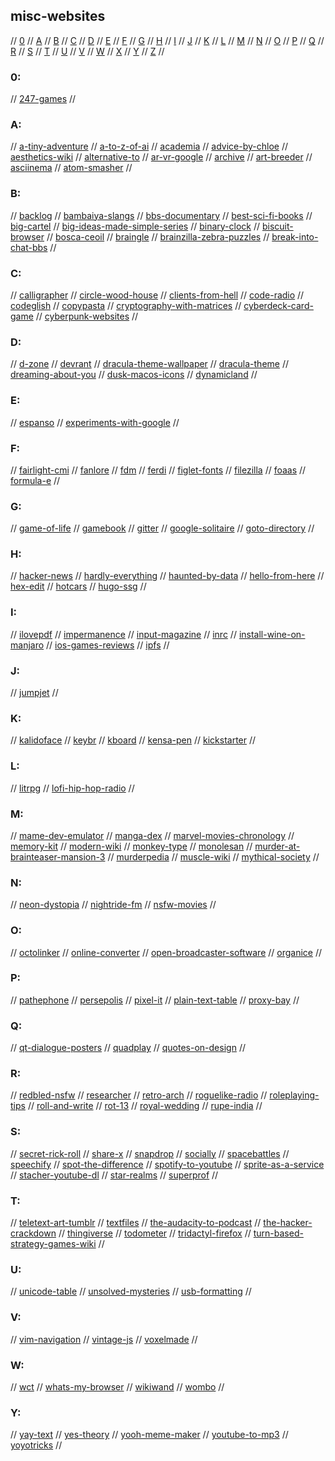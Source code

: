 ## misc-websites

// [0](#0) // [A](#a) // [B](#b) // [C](#c) // [D](#d) // [E](#e) // [F](#f) // [G](#g)
// [H](#h) // [I](#i) // [J](#j) // [K](#k) // [L](#l) // [M](#m) // [N](#n) // [O](#o)
// [P](#p) // [Q](#q) // [R](#r) // [S](#s) // [T](#t) // [U](#u) // [V](#v) // [W](#w)
// [X](#x) // [Y](#y) // [Z](#z) //

### 0:
// [247-games](https://www.247games.com/#categories)
//

### A:
// [a-tiny-adventure](https://uneminiaventure.fr/en#chap-03)
// [a-to-z-of-ai](https://atozofai.withgoogle.com/)
// [academia](https://www.academia.edu/)
// [advice-by-chloe](https://www.advicebychloe.com/)
// [aesthetics-wiki](https://aesthetics.fandom.com/wiki/Aesthetics_Wiki)
// [alternative-to](https://alternativeto.net/software/netflix/)
// [ar-vr-google](https://arvr.google.com/)
// [archive](https://archive.org/)
// [art-breeder](https://www.artbreeder.com/)
// [asciinema](https://asciinema.org)
// [atom-smasher](http://atom.smasher.org/)
//

### B:
// [backlog](https://github.com/czytelny/backlog)
// [bambaiya-slangs](https://www.mumbai77.com/city/2819/travel/slangs/)
// [bbs-documentary](http://www.bbsdocumentary.com/)
// [best-sci-fi-books](https://best-sci-fi-books.com/)
// [big-cartel](https://www.bigcartel.com/)
// [big-ideas-made-simple-series](https://www.dk.com/ca/promotion/big-ideas-series/)
// [binary-clock](https://haubergs.com/bc)
// [biscuit-browser](https://eatbiscuit.com)
// [bosca-ceoil](https://boscaceoil.net)
// [braingle](https://www.braingle.com)
// [brainzilla-zebra-puzzles](https://www.brainzilla.com/logic/zebra/)
// [break-into-chat-bbs](https://breakintochat.com/)
//

### C:
// [calligrapher](https://www.calligrapher.ai/)
// [circle-wood-house](https://www.yankodesign.com/2021/04/09/this-circular-house-is-inspired-by-a-cut-tree-trunk-was-made-to-blend-into-the-surrounding-pine-forest/)
// [clients-from-hell](https://clientsfromhell.net/)
// [code-radio](https://coderadio.freecodecamp.org/)
// [codeglish](https://github.com/shalithasuranga/codeglish)
// [copypasta](https://imlolman.github.io/)
// [cryptography-with-matrices](https://math.libretexts.org/Bookshelves/Applied_Mathematics/Book%3A_Applied_Finite_Mathematics_(Sekhon_and_Bloom)/02%3A_Matrices/2.05%3A_Application_of_Matrices_in_Cryptography)
// [cyberdeck-card-game](https://www.cyberdeck.eu)
// [cyberpunk-websites](https://www.reddit.com/r/Cyberpunk/comments/5ve3ok/what_are_your_favorite_cyberpunk_websites/)
//

### D:
// [d-zone](https://github.com/d-zone-org/d-zone/tree/master)
// [devrant](https://devrant.com/)
// [dracula-theme-wallpaper](https://draculatheme.com/wallpaper)
// [dracula-theme](https://draculatheme.com/)
// [dreaming-about-you](https://www.youtube.com/watch?v=vMn0UO60f_E)
// [dusk-macos-icons](https://dusk.now.sh)
// [dynamicland](https://dynamicland.org/)
//

### E:
// [espanso](https://espanso.org/)
// [experiments-with-google](https://experiments.withgoogle.com/)
//

### F:
// [fairlight-cmi](https://www.youtube.com/watch?time_continue=125&v=iOlPCpSmhRM&feature=emb_logo)
// [fanlore](https://fanlore.org/wiki/Main_Page)
// [fdm](https://www.freedownloadmanager.org/)
// [ferdi](https://github.com/getferdi/ferdi)
// [figlet-fonts](https://github.com/xero/figlet-fonts)
// [filezilla](https://filezilla-project.org/)
// [foaas](https://foaas.com/)
// [formula-e](https://www.fiaformulae.com/)
//

### G:
// [game-of-life](https://en.wikipedia.org/wiki/Conway%27s_Game_of_Life)
// [gamebook](https://en.wikipedia.org/wiki/Gamebook)
// [gitter](https://gitter.im/)
// [google-solitaire](https://www.google.co.in/logos/fnbx/solitaire/standalone.html)
// [goto-directory](https://github.com/iridakos/goto)
//

### H:
// [hacker-news](https://news.ycombinator.com/)
// [hardly-everything](https://www.hardlyeverything.com/)
// [haunted-by-data](https://idlewords.com/talks/haunted_by_data.htm)
// [hello-from-here](https://hellofromhe.re)
// [hex-edit](https://hexed.it)
// [hotcars](https://www.hotcars.com/)
// [hugo-ssg](https://gohugo.io/)
//

### I:
// [ilovepdf](https://www.ilovepdf.com/)
// [impermanence](https://www.impermanence.us/)
// [input-magazine](https://www.inputmag.com/)
// [inrc](https://www.inrcindia.org/)
// [install-wine-on-manjaro](https://linuxconfig.org/install-wine-on-manjaro)
// [ios-games-reviews](https://appadvice.com/game)
// [ipfs](https://ipfs.io)
//

### J:
// [jumpjet](http://www.jumpjet.info)
//

### K:
// [kalidoface](https://kalidoface.com)
// [keybr](https://watchandcode.com/)
// [kboard](https://github.com/CamiloGarciaLaRotta/kboard)
// [kensa-pen](https://www.kickstarter.com/projects/cowellstudio/kensa-a-slim-minimal-hexagonal-pen-and-mechanical)
// [kickstarter](https://kickstarter.com)
//

### L:
// [litrpg](https://en.wikipedia.org/wiki/LitRPG)
// [lofi-hip-hop-radio](https://lofiin.com/)
//

### M:
// [mame-dev-emulator](https://www.mamedev.org/)
// [manga-dex](https://mangadex.tv/)
// [marvel-movies-chronology](https://external-preview.redd.it/G_RZTeuGxigUXszO5Aie1hGIGxXS5cm7oyuVFMghUYw.jpg?auto=webp&s=d9b21762ad5f33b28983f5db8bcdccd6fcf42538)
// [memory-kit](https://www.magneticmemorymethod.com/thank-you-for-requesting-memory-kit/)
// [modern-wiki](https://www.modernwiki.app/)
// [monkey-type](https://monkeytype.com/)
// [monolesan](https://monolesan.com/)
// [murder-at-brainteaser-mansion-3](https://www.braingle.com/brainteasers/41875/murder-at-brainteaser-mansion-3.html)
// [murderpedia](http://murderpedia.org/index.htm)
// [muscle-wiki](https://musclewiki.org/)
// [mythical-society](https://www.mythicalsociety.com/)
//

### N:
// [neon-dystopia](https://www.neondystopia.com)
// [nightride-fm](https://nightride.fm/about?station=nightride)
// [nsfw-movies](https://www.scoopwhoop.com/erotic-movies/)
//

### O:
// [octolinker](https://github.com/OctoLinker/OctoLinker)
// [online-converter](https://www.online-convert.com/)
// [open-broadcaster-software](https://obsproject.com/)
// [organice](https://github.com/200ok-ch/organice)
//

### P:
// [pathephone](https://pathephone.github.io/)
// [persepolis](https://persepolisdm.github.io/)
// [pixel-it](https://giventofly.github.io/pixelit/)
// [plain-text-table](https://plaintexttools.github.io/plain-text-table/)
// [proxy-bay](http://proxybay.github.io/)
//

### Q:
// [qt-dialogue-posters](https://www.scoopwhoop.com/entertainment/39-quotes-tarantino-films/)
// [quadplay](https://github.com/morgan3d/quadplay)
// [quotes-on-design](https://quotesondesign.com/)
//

### R:
// [redbled-nsfw](https://www.redbled.com/)
// [researcher](https://www.researcher-app.com/)
// [retro-arch](https://www.retroarch.com)
// [roguelike-radio](http://www.roguelikeradio.com)
// [roleplaying-tips](https://www.roleplayingtips.com/)
// [roll-and-write](https://sites.google.com/view/rollandwriteglobaljam/home/results-and-downloads)
// [rot-13](https://rot13.com)
// [royal-wedding](https://www.youtube.com/watch?v=Qcj15vHJTtk)
// [rupe-india](https://rupe-india.org/)
//

### S:
// [secret-rick-roll](https://www.secretrickroll.com/)
// [share-x](https://getsharex.com/)
// [snapdrop](https://snapdrop.net/#)
// [socially](https://getsocially.app/)
// [spacebattles](https://forums.spacebattles.com/)
// [speechify](https://app.getspeechify.com/record/-M9fzunNKYaMshC1XO9n)
// [spot-the-difference](https://i.imgur.com/Jfira.jpg)
// [spotify-to-youtube](https://www.playlistbuddyapp.com/converter/)
// [sprite-as-a-service](https://ljvmiranda921.github.io/sprites-as-a-service/)
// [stacher-youtube-dl](https://stacher.io)
// [star-realms](http://www.starrealms.com/learn-to-play/)
// [superprof](https://www.superprof.co.in/)
//

### T:
// [teletext-art-tumblr](https://teletextart.tumblr.com/)
// [textfiles](http://textfiles.com/)
// [the-audacity-to-podcast](https://theaudacitytopodcast.com/)
// [the-hacker-crackdown](https://www.mit.edu/hacker/hacker.html)
// [thingiverse](https://www.thingiverse.com/)
// [todometer](https://github.com/cassidoo/todometer)
// [tridactyl-firefox](https://github.com/tridactyl/tridactyl)
// [turn-based-strategy-games-wiki](https://en.m.wikipedia.org/wiki/Turn-based_strategy)
//

### U:
// [unicode-table](https://unicode-table.com/en/)
// [unsolved-mysteries](https://www.rd.com/list/strangest-unsolved-mysteries/)
// [usb-formatting](https://diarium.usal.es/pmgallardo/2020/05/01/how-to-fix-an-unreadable-usb-flash-drive-on-ubuntu/)
//

### V:
// [vim-navigation](https://susamn.medium.com/its-time-to-navigate-effectively-in-vim-a-visual-article-e23afab7f2e)
// [vintage-js](https://vintagejs.com/)
// [voxelmade](https://www.voxelmade.com/)
//

### W:
// [wct](https://www.worldchasetag.com/)
// [whats-my-browser](https://www.whatsmybrowser.org/)
// [wikiwand](https://www.wikiwand.com/)
// [wombo](https://www.wombo.ai/)
//

### Y:
// [yay-text](https://yaytext.com/)
// [yes-theory](https://yestheory.com/)
// [yooh-meme-maker](https://yooh.io)
// [youtube-to-mp3](https://www.mediahuman.com/youtube-to-mp3/3/)
// [yoyotricks](https://yoyotricks.com/)
//
